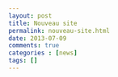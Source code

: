 ```yaml
---
layout: post
title: Nouveau site
permalink: nouveau-site.html
date: 2013-07-09
comments: true
categories : [news]
tags: []
---
```

